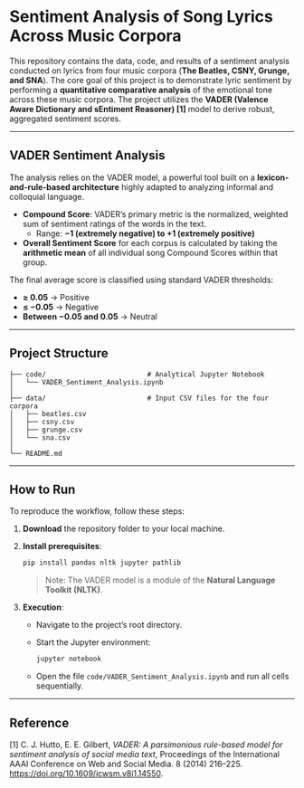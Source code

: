 # Sentiment Analysis of Song Lyrics Across Music Corpora

This repository contains the data, code, and results of a sentiment analysis conducted on lyrics from four music corpora (**The Beatles, CSNY, Grunge, and SNA**). The core goal of this project is to demonstrate lyric sentiment by performing a **quantitative comparative analysis** of the emotional tone across these music corpora. The project utilizes the **VADER (Valence Aware Dictionary and sEntiment Reasoner) [1]** model to derive robust, aggregated sentiment scores.

---

## VADER Sentiment Analysis

The analysis relies on the VADER model, a powerful tool built on a **lexicon-and-rule-based architecture** highly adapted to analyzing informal and colloquial language.

- **Compound Score**: VADER’s primary metric is the normalized, weighted sum of sentiment ratings of the words in the text.  
  - Range: **−1 (extremely negative) to +1 (extremely positive)**  
- **Overall Sentiment Score** for each corpus is calculated by taking the **arithmetic mean** of all individual song Compound Scores within that group.

The final average score is classified using standard VADER thresholds:

- **≥ 0.05** → Positive  
- **≤ −0.05** → Negative  
- **Between −0.05 and 0.05** → Neutral  

---

## Project Structure

```
├── code/                         # Analytical Jupyter Notebook
│   └── VADER_Sentiment_Analysis.ipynb
│
├── data/                         # Input CSV files for the four corpora
│   ├── beatles.csv
│   ├── csny.csv
│   ├── grunge.csv
│   └── sna.csv
│
└── README.md
```

---

## How to Run

To reproduce the workflow, follow these steps:

1. **Download** the repository folder to your local machine.  

2. **Install prerequisites**:  

   ```bash
   pip install pandas nltk jupyter pathlib
   ```

   > Note: The VADER model is a module of the **Natural Language Toolkit (NLTK)**.

3. **Execution**:
   - Navigate to the project’s root directory.  
   - Start the Jupyter environment:  

     ```bash
     jupyter notebook
     ```  

   - Open the file `code/VADER_Sentiment_Analysis.ipynb` and run all cells sequentially.  

---

## Reference

[1] C. J. Hutto, E. E. Gilbert, *VADER: A parsimonious rule-based model for sentiment analysis of social media text*, Proceedings of the International AAAI Conference on Web and Social Media. 8 (2014) 216–225. https://doi.org/10.1609/icwsm.v8i1.14550.
